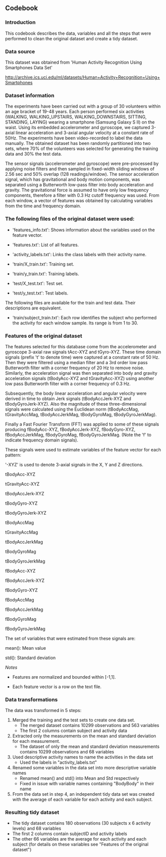 Codebook
--------
### Introduction
This codebook describes the data, variables and all the steps that were performed to clean the original dataset and create a tidy dataset.

### Data source
This dataset was obtained from 'Human Activity Recognition Using Smartphones Data Set'

<http://archive.ics.uci.edu/ml/datasets/Human+Activity+Recognition+Using+Smartphones>

### Dataset information
The experiments have been carried out with a group of 30 volunteers within an age bracket of 19-48 years. Each person performed six activities (WALKING, WALKING_UPSTAIRS, WALKING_DOWNSTAIRS, SITTING, STANDING, LAYING) wearing a smartphone (Samsung Galaxy S II) on the waist. Using its embedded accelerometer and gyroscope, we captured 3-axial linear acceleration and 3-axial angular velocity at a constant rate of 50Hz. The experiments have been video-recorded to label the data manually. The obtained dataset has been randomly partitioned into two sets, where 70% of the volunteers was selected for generating the training data and 30% the test data. 

The sensor signals (accelerometer and gyroscope) were pre-processed by applying noise filters and then sampled in fixed-width sliding windows of 2.56 sec and 50% overlap (128 readings/window). The sensor acceleration signal, which has gravitational and body motion components, was separated using a Butterworth low-pass filter into body acceleration and gravity. The gravitational force is assumed to have only low frequency components, therefore a filter with 0.3 Hz cutoff frequency was used. From each window, a vector of features was obtained by calculating variables from the time and frequency domain.

### The following files of the original dataset were used:



- 'features_info.txt': Shows information about the variables used on the feature vector.



- 'features.txt': List of all features.



- 'activity_labels.txt': Links the class labels with their activity name.



- 'train/X_train.txt': Training set.



- 'train/y_train.txt': Training labels.



- 'test/X_test.txt': Test set.



- 'test/y_test.txt': Test labels.



The following files are available for the train and test data. Their descriptions are equivalent. 



- 'train/subject_train.txt': Each row identifies the subject who performed the activity for each window sample. Its range is from 1 to 30. 

### Features of the original dataset
The features selected for this database come from the accelerometer and gyroscope 3-axial raw signals tAcc-XYZ and tGyro-XYZ. These time domain signals (prefix 't' to denote time) were captured at a constant rate of 50 Hz. Then they were filtered using a median filter and a 3rd order low pass Butterworth filter with a corner frequency of 20 Hz to remove noise. Similarly, the acceleration signal was then separated into body and gravity acceleration signals (tBodyAcc-XYZ and tGravityAcc-XYZ) using another low pass Butterworth filter with a corner frequency of 0.3 Hz. 



Subsequently, the body linear acceleration and angular velocity were derived in time to obtain Jerk signals (tBodyAccJerk-XYZ and tBodyGyroJerk-XYZ). Also the magnitude of these three-dimensional signals were calculated using the Euclidean norm (tBodyAccMag, tGravityAccMag, tBodyAccJerkMag, tBodyGyroMag, tBodyGyroJerkMag). 



Finally a Fast Fourier Transform (FFT) was applied to some of these signals producing fBodyAcc-XYZ, fBodyAccJerk-XYZ, fBodyGyro-XYZ, fBodyAccJerkMag, fBodyGyroMag, fBodyGyroJerkMag. (Note the 'f' to indicate frequency domain signals). 



These signals were used to estimate variables of the feature vector for each pattern:  

'-XYZ' is used to denote 3-axial signals in the X, Y and Z directions.



tBodyAcc-XYZ

tGravityAcc-XYZ

tBodyAccJerk-XYZ

tBodyGyro-XYZ

tBodyGyroJerk-XYZ

tBodyAccMag

tGravityAccMag

tBodyAccJerkMag

tBodyGyroMag

tBodyGyroJerkMag

fBodyAcc-XYZ

fBodyAccJerk-XYZ

fBodyGyro-XYZ

fBodyAccMag

fBodyAccJerkMag

fBodyGyroMag

fBodyGyroJerkMag



The set of variables that were estimated from these signals are: 



mean(): Mean value  

std(): Standard deviation   

*Notes*  
- Features are normalized and bounded within [-1,1].  

- Each feature vector is a row on the text file.

### Data transformations

The data was transformed in 5 steps:
  
1. Merged the training and the test sets to create one data set.
	- The merged dataset contains 10299 observations and 563 variables
	- The first 2 columns contain subject and activity data
2. Extracted only the measurements on the mean and standard deviation for each measurement.
	- The dataset of only the mean and standard deviation measurements contains 10299 observations and 68 variables
3. Used descriptive activity names to name the activities in the data set
	- Used the labels in "activity_labels.txt" 
4. Renamed some variables in the data set into more descriptive variable names
	- Renamed mean() and std() into Mean and Std respectively
	- Fixed in issue with variable names containing "BodyBody" in their name
5. From the data set in step 4, an independent tidy data set was created with the average of each variable for each activity and each subject.

### Resulting tidy dataset

- The tidy dataset contains 180 observations (30 subjects x 6 activity levels) and 68 variables
- The first 2 columns contain subjectID and activity labels
- The other 66 variables are the average for each activity and each subject (for details on these variables see "Features of the original dataset")
